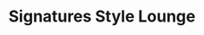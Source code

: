 ---
title: "Signatures Style Lounge"
url: /south-euclid/signatures-style-lounge/
shop: hairdresser
---